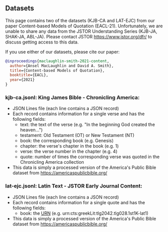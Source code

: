 ## Datasets

This page contains two of the datasets (KJB-CA and LAT-EJC) from our paper Content-based Models of Quotation (EACL-21). Unfortunately, we are unable to share any data from the JSTOR Understanding Series (KJB-JA, SHAK-JA, ABL-JA). Please contact JSTOR https://www.jstor.org/dfr/ to discuss getting access to this data.

If you use either of our datasets, please cite our paper: 

```bibtex
@inproceedings{maclaughlin-smith-2021-content,
  author={Ansel MacLaughlin and David A. Smith},
  title={Content-based Models of Quotation},
  booktitle={EACL},
  year={2021}
}
```

### kjb-ca.jsonl: King James Bible - Chronicling America: 

* JSON Lines file (each line contains a JSON record)
* Each record contains information for a single verse and has the following fields:
  * text: the text of the verse (e.g. "In the beginning God created the heaven...")
  * testament: Old Testament (OT) or New Testament (NT)
  * book: the corresponding book (e.g. Genesis)
  * chapter: the verse's chapter in the book (e.g. 1)
  * verse: the verse number in the chapter (e.g. 4)
  * quote: number of times the corresponding verse was quoted in the Chronicling America collection
* This data is simply a processed version of the America's Public Bible dataset from https://americaspublicbible.org/


### lat-ejc.jsonl: Latin Text - JSTOR Early Journal Content: 

* JSON Lines file (each line contains a JSON record)
* Each record contains information for a single quote and has the following fields:
  * book: the [URN](http://sites.tufts.edu/perseusupdates/2021/01/05/what-is-a-cts-urn/) (e.g. urn:cts:greekLit:tlg2042.tlg028.1st1K-lat1)
* This data is simply a processed version of the America's Public Bible dataset from https://americaspublicbible.org/

